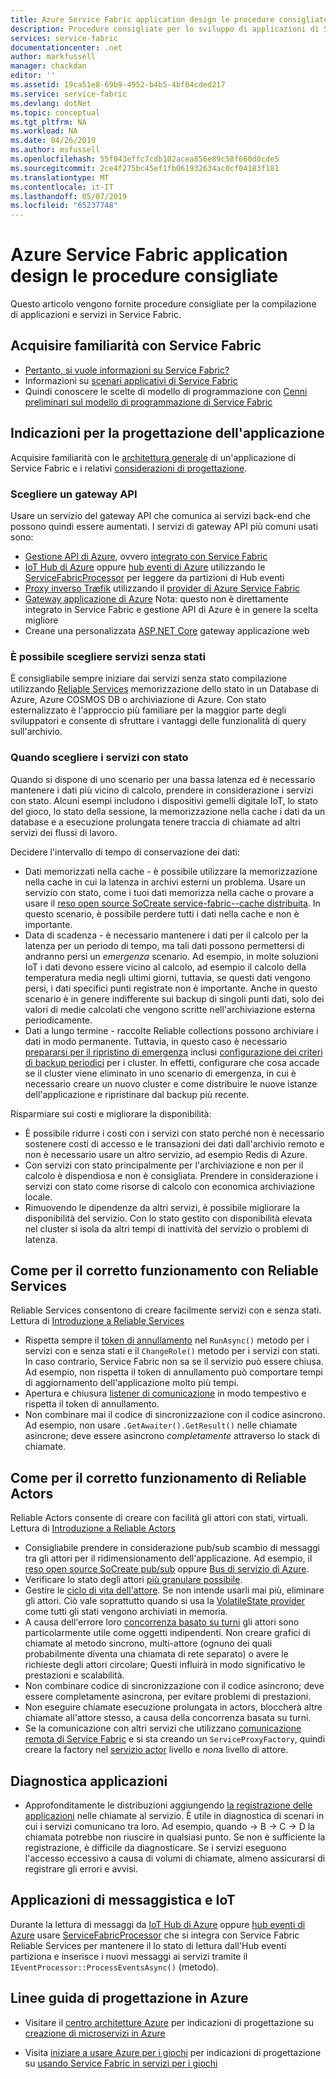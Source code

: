 ```yaml
---
title: Azure Service Fabric application design le procedure consigliate | Microsoft Docs
description: Procedure consigliate per lo sviluppo di applicazioni di Service Fabric.
services: service-fabric
documentationcenter: .net
author: markfussell
manager: chackdan
editor: ''
ms.assetid: 19ca51e8-69b9-4952-b4b5-4bf04cded217
ms.service: service-fabric
ms.devlang: dotNet
ms.topic: conceptual
ms.tgt_pltfrm: NA
ms.workload: NA
ms.date: 04/26/2019
ms.author: msfussell
ms.openlocfilehash: 55f043effc7cdb102acea856e89c58f660d0cde5
ms.sourcegitcommit: 2ce4f275bc45ef1fb061932634ac0cf04183f181
ms.translationtype: MT
ms.contentlocale: it-IT
ms.lasthandoff: 05/07/2019
ms.locfileid: "65237748"
---
```

# <a name="azure-service-fabric-application-design-best-practices"></a>Azure Service Fabric application design le procedure consigliate

Questo articolo vengono fornite procedure consigliate per la compilazione di applicazioni e servizi in Service Fabric.
 
## <a name="get-familiar-with-service-fabric"></a>Acquisire familiarità con Service Fabric
* [Pertanto, si vuole informazioni su Service Fabric?](service-fabric-content-roadmap.md)
* Informazioni su [scenari applicativi di Service Fabric](service-fabric-application-scenarios.md)
* Quindi conoscere le scelte di modello di programmazione con [Cenni preliminari sul modello di programmazione di Service Fabric](service-fabric-choose-framework.md)



## <a name="application-design-guidance"></a>Indicazioni per la progettazione dell'applicazione
Acquisire familiarità con le [architettura generale](https://docs.microsoft.com/azure/architecture/reference-architectures/microservices/service-fabric) di un'applicazione di Service Fabric e i relativi [considerazioni di progettazione](https://docs.microsoft.com/azure/architecture/reference-architectures/microservices/service-fabric#design-considerations).

### <a name="choose-an-api-gateway"></a>Scegliere un gateway API
Usare un servizio del gateway API che comunica ai servizi back-end che possono quindi essere aumentati. I servizi di gateway API più comuni usati sono:

- [Gestione API di Azure](https://docs.microsoft.com/azure/service-fabric/service-fabric-api-management-overview), ovvero [integrato con Service Fabric](https://docs.microsoft.com/azure/service-fabric/service-fabric-tutorial-deploy-api-management)
- [IoT Hub di Azure](https://docs.microsoft.com/azure/iot-hub/) oppure [hub eventi di Azure](https://docs.microsoft.com/azure/event-hubs/) utilizzando le [ServiceFabricProcessor](https://github.com/Azure/azure-event-hubs/tree/master/samples/DotNet/ServiceFabricProcessor) per leggere da partizioni di Hub eventi
- [Proxy inverso Træfik](https://blogs.msdn.microsoft.com/azureservicefabric/2018/04/05/intelligent-routing-on-service-fabric-with-traefik/) utilizzando il [provider di Azure Service Fabric](https://docs.traefik.io/configuration/backends/servicefabric/)
- [Gateway applicazione di Azure](https://docs.microsoft.com/azure/application-gateway/) Nota: questo non è direttamente integrato in Service Fabric e gestione API di Azure è in genere la scelta migliore
- Creane una personalizzata [ASP.NET Core](https://docs.microsoft.com/azure/service-fabric/service-fabric-reliable-services-communication-aspnetcore) gateway applicazione web

### <a name="choose-stateless-services"></a>È possibile scegliere servizi senza stati
È consigliabile sempre iniziare dai servizi senza stato compilazione utilizzando [Reliable Services](https://docs.microsoft.com/azure/service-fabric/service-fabric-reliable-services-introduction) memorizzazione dello stato in un Database di Azure, Azure COSMOS DB o archiviazione di Azure. Con stato esternalizzato è l'approccio più familiare per la maggior parte degli sviluppatori e consente di sfruttare i vantaggi delle funzionalità di query sull'archivio.  

### <a name="when-to-choose-stateful-services"></a>Quando scegliere i servizi con stato
Quando si dispone di uno scenario per una bassa latenza ed è necessario mantenere i dati più vicino di calcolo, prendere in considerazione i servizi con stato. Alcuni esempi includono i dispositivi gemelli digitale IoT, lo stato del gioco, lo stato della sessione, la memorizzazione nella cache i dati da un database e a esecuzione prolungata tenere traccia di chiamate ad altri servizi dei flussi di lavoro.

Decidere l'intervallo di tempo di conservazione dei dati:

- Dati memorizzati nella cache - è possibile utilizzare la memorizzazione nella cache in cui la latenza in archivi esterni un problema. Usare un servizio con stato, come i tuoi dati memorizza nella cache o provare a usare il [reso open source SoCreate service-fabric--cache distribuita](https://github.com/SoCreate/service-fabric-distributed-cache). In questo scenario, è possibile perdere tutti i dati nella cache e non è importante.
- Data di scadenza - è necessario mantenere i dati per il calcolo per la latenza per un periodo di tempo, ma tali dati possono permettersi di andranno persi un *emergenza* scenario. Ad esempio, in molte soluzioni IoT i dati devono essere vicino al calcolo, ad esempio il calcolo della temperatura media negli ultimi giorni, tuttavia, se questi dati vengono persi, i dati specifici punti registrate non è importante. Anche in questo scenario è in genere indifferente sui backup di singoli punti dati, solo dei valori di medie calcolati che vengono scritte nell'archiviazione esterna periodicamente.  
- Dati a lungo termine - raccolte Reliable collections possono archiviare i dati in modo permanente. Tuttavia, in questo caso è necessario [prepararsi per il ripristino di emergenza](https://docs.microsoft.com/azure/service-fabric/service-fabric-disaster-recovery) inclusi [configurazione dei criteri di backup periodici](https://docs.microsoft.com/azure/service-fabric/service-fabric-backuprestoreservice-configure-periodic-backup) per i cluster. In effetti, configurare che cosa accade se il cluster viene eliminato in uno scenario di emergenza, in cui è necessario creare un nuovo cluster e come distribuire le nuove istanze dell'applicazione e ripristinare dal backup più recente.

Risparmiare sui costi e migliorare la disponibilità:
- È possibile ridurre i costi con i servizi con stato perché non è necessario sostenere costi di accesso e le transazioni dei dati dall'archivio remoto e non è necessario usare un altro servizio, ad esempio Redis di Azure.
- Con servizi con stato principalmente per l'archiviazione e non per il calcolo è dispendiosa e non è consigliata. Prendere in considerazione i servizi con stato come risorse di calcolo con economica archiviazione locale.
- Rimuovendo le dipendenze da altri servizi, è possibile migliorare la disponibilità del servizio. Con lo stato gestito con disponibilità elevata nel cluster si isola da altri tempi di inattività del servizio o problemi di latenza.

## <a name="how-to-properly-work-with-reliable-services"></a>Come per il corretto funzionamento con Reliable Services
Reliable Services consentono di creare facilmente servizi con e senza stati. Lettura di [Introduzione a Reliable Services](https://docs.microsoft.com/azure/service-fabric/service-fabric-reliable-services-introduction)
- Rispetta sempre il [token di annullamento](https://docs.microsoft.com/azure/service-fabric/service-fabric-reliable-services-lifecycle#stateful-service-primary-swaps) nel `RunAsync()` metodo per i servizi con e senza stati e il `ChangeRole()` metodo per i servizi con stati. In caso contrario, Service Fabric non sa se il servizio può essere chiusa. Ad esempio, non rispetta il token di annullamento può comportare tempi di aggiornamento dell'applicazione molto più tempi.
-   Apertura e chiusura [listener di comunicazione](https://docs.microsoft.com/azure/service-fabric/service-fabric-reliable-services-communication) in modo tempestivo e rispetta il token di annullamento.
-   Non combinare mai il codice di sincronizzazione con il codice asincrono. Ad esempio, non usare `.GetAwaiter().GetResult()` nelle chiamate asincrone; deve essere asincrono *completamente* attraverso lo stack di chiamate.

## <a name="how-to-properly-work-with-reliable-actors"></a>Come per il corretto funzionamento di Reliable Actors
Reliable Actors consente di creare con facilità gli attori con stati, virtuali. Lettura di [Introduzione a Reliable Actors](https://docs.microsoft.com/azure/service-fabric/service-fabric-reliable-actors-introduction)

- Consigliabile prendere in considerazione pub/sub scambio di messaggi tra gli attori per il ridimensionamento dell'applicazione. Ad esempio, il [reso open source SoCreate pub/sub](https://service-fabric-pub-sub.socreate.it/) oppure [Bus di servizio di Azure](https://docs.microsoft.com/azure/service-bus/).
- Verificare lo stato degli attori [più granulare possibile](https://docs.microsoft.com/azure/service-fabric/service-fabric-reliable-actors-state-management#best-practices).
- Gestire le [ciclo di vita dell'attore](https://docs.microsoft.com/azure/service-fabric/service-fabric-reliable-actors-state-management#best-practices). Se non intende usarli mai più, eliminare gli attori. Ciò vale soprattutto quando si usa la [VolatileState provider](https://docs.microsoft.com/azure/service-fabric/service-fabric-reliable-actors-state-management#state-persistence-and-replication) come tutti gli stati vengono archiviati in memoria.
- A causa dell'errore loro [concorrenza basato su turni](https://docs.microsoft.com/azure/service-fabric/service-fabric-reliable-actors-introduction#concurrency) gli attori sono particolarmente utile come oggetti indipendenti. Non creare grafici di chiamate al metodo sincrono, multi-attore (ognuno dei quali probabilmente diventa una chiamata di rete separato) o avere le richieste degli attori circolare; Questi influirà in modo significativo le prestazioni e scalabilità.
- Non combinare codice di sincronizzazione con il codice asincrono; deve essere completamente asincrona, per evitare problemi di prestazioni.
- Non eseguire chiamate esecuzione prolungata in actors, bloccherà altre chiamate all'attore stesso, a causa della concorrenza basata su turni.
- Se la comunicazione con altri servizi che utilizzano [comunicazione remota di Service Fabric](https://docs.microsoft.com/azure/service-fabric/service-fabric-reliable-services-communication-remoting) e si sta creando un `ServiceProxyFactory`, quindi creare la factory nel [servizio actor](https://docs.microsoft.com/azure/service-fabric/service-fabric-reliable-actors-using) livello e *non*a livello di attore.


## <a name="application-diagnostics"></a>Diagnostica applicazioni
- Approfonditamente le distribuzioni aggiungendo [la registrazione delle applicazioni](https://docs.microsoft.com/azure/service-fabric/service-fabric-diagnostics-event-generation-app) nelle chiamate al servizio. È utile in diagnostica di scenari in cui i servizi comunicano tra loro. Ad esempio, quando -> B -> C -> D la chiamata potrebbe non riuscire in qualsiasi punto. Se non è sufficiente la registrazione, è difficile da diagnosticare. Se i servizi eseguono l'accesso eccessivo a causa di volumi di chiamate, almeno assicurarsi di registrare gli errori e avvisi.

## <a name="iot-and-messaging-applications"></a>Applicazioni di messaggistica e IoT
Durante la lettura di messaggi da [IoT Hub di Azure](https://docs.microsoft.com/azure/iot-hub/) oppure [hub eventi di Azure](https://docs.microsoft.com/azure/event-hubs/) usare [ServiceFabricProcessor](https://github.com/Azure/azure-event-hubs/tree/master/samples/DotNet/ServiceFabricProcessor) che si integra con Service Fabric Reliable Services per mantenere il lo stato di lettura dall'Hub eventi partiziona e inserisce i nuovi messaggi ai servizi tramite il `IEventProcessor::ProcessEventsAsync()` (metodo).


## <a name="design-guidance-on-azure"></a>Linee guida di progettazione in Azure
* Visitare il [centro architetture Azure](https://docs.microsoft.com/azure/architecture/microservices/) per indicazioni di progettazione su [creazione di microservizi in Azure](https://docs.microsoft.com/azure/architecture/microservices/)

* Visita [iniziare a usare Azure per i giochi](https://docs.microsoft.com/gaming/azure/) per indicazioni di progettazione su [usando Service Fabric in servizi per i giochi](https://docs.microsoft.com/gaming/azure/reference-architectures/multiplayer-synchronous-sf)
